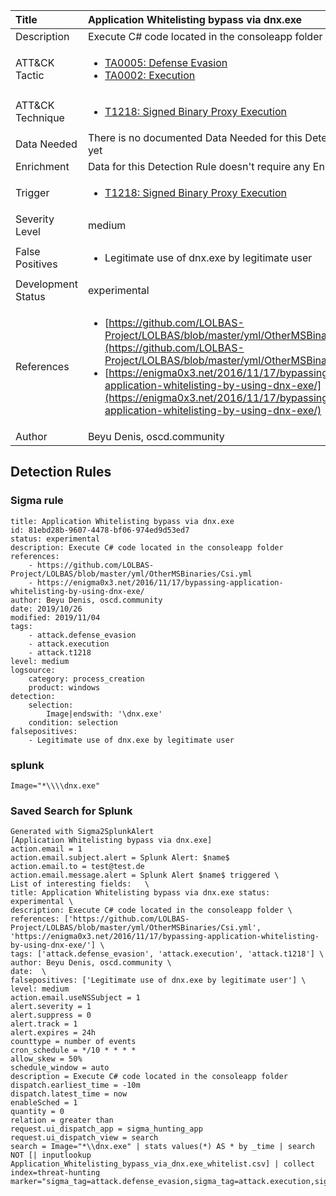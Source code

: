 | Title                | Application Whitelisting bypass via dnx.exe                                                                                                                                                 |
|:---------------------|:------------------------------------------------------------------------------------------------------------------------------------------------------------|
| Description          | Execute C# code located in the consoleapp folder                                                                                                                                           |
| ATT&amp;CK Tactic    |  <ul><li>[TA0005: Defense Evasion](https://attack.mitre.org/tactics/TA0005)</li><li>[TA0002: Execution](https://attack.mitre.org/tactics/TA0002)</li></ul>  |
| ATT&amp;CK Technique | <ul><li>[T1218: Signed Binary Proxy Execution](https://attack.mitre.org/techniques/T1218)</li></ul>  |
| Data Needed          |  There is no documented Data Needed for this Detection Rule yet  |
| Enrichment           |  Data for this Detection Rule doesn't require any Enrichments.  |
| Trigger              | <ul><li>[T1218: Signed Binary Proxy Execution](../Triggers/T1218.md)</li></ul>  |
| Severity Level       | medium |
| False Positives      | <ul><li>Legitimate use of dnx.exe by legitimate user</li></ul>  |
| Development Status   | experimental |
| References           | <ul><li>[https://github.com/LOLBAS-Project/LOLBAS/blob/master/yml/OtherMSBinaries/Csi.yml](https://github.com/LOLBAS-Project/LOLBAS/blob/master/yml/OtherMSBinaries/Csi.yml)</li><li>[https://enigma0x3.net/2016/11/17/bypassing-application-whitelisting-by-using-dnx-exe/](https://enigma0x3.net/2016/11/17/bypassing-application-whitelisting-by-using-dnx-exe/)</li></ul>  |
| Author               | Beyu Denis, oscd.community |


## Detection Rules

### Sigma rule

```
title: Application Whitelisting bypass via dnx.exe
id: 81ebd28b-9607-4478-bf06-974ed9d53ed7
status: experimental
description: Execute C# code located in the consoleapp folder
references:
    - https://github.com/LOLBAS-Project/LOLBAS/blob/master/yml/OtherMSBinaries/Csi.yml
    - https://enigma0x3.net/2016/11/17/bypassing-application-whitelisting-by-using-dnx-exe/
author: Beyu Denis, oscd.community
date: 2019/10/26
modified: 2019/11/04
tags:
    - attack.defense_evasion
    - attack.execution
    - attack.t1218
level: medium
logsource:
    category: process_creation
    product: windows
detection:
    selection:
        Image|endswith: '\dnx.exe'
    condition: selection
falsepositives:
    - Legitimate use of dnx.exe by legitimate user

```





### splunk
    
```
Image="*\\\\dnx.exe"
```






### Saved Search for Splunk

```
Generated with Sigma2SplunkAlert
[Application Whitelisting bypass via dnx.exe]
action.email = 1
action.email.subject.alert = Splunk Alert: $name$
action.email.to = test@test.de
action.email.message.alert = Splunk Alert $name$ triggered \
List of interesting fields:   \
title: Application Whitelisting bypass via dnx.exe status: experimental \
description: Execute C# code located in the consoleapp folder \
references: ['https://github.com/LOLBAS-Project/LOLBAS/blob/master/yml/OtherMSBinaries/Csi.yml', 'https://enigma0x3.net/2016/11/17/bypassing-application-whitelisting-by-using-dnx-exe/'] \
tags: ['attack.defense_evasion', 'attack.execution', 'attack.t1218'] \
author: Beyu Denis, oscd.community \
date:  \
falsepositives: ['Legitimate use of dnx.exe by legitimate user'] \
level: medium
action.email.useNSSubject = 1
alert.severity = 1
alert.suppress = 0
alert.track = 1
alert.expires = 24h
counttype = number of events
cron_schedule = */10 * * * *
allow_skew = 50%
schedule_window = auto
description = Execute C# code located in the consoleapp folder
dispatch.earliest_time = -10m
dispatch.latest_time = now
enableSched = 1
quantity = 0
relation = greater than
request.ui_dispatch_app = sigma_hunting_app
request.ui_dispatch_view = search
search = Image="*\\dnx.exe" | stats values(*) AS * by _time | search NOT [| inputlookup Application_Whitelisting_bypass_via_dnx.exe_whitelist.csv] | collect index=threat-hunting marker="sigma_tag=attack.defense_evasion,sigma_tag=attack.execution,sigma_tag=attack.t1218,level=medium"
```
